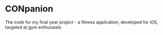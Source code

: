 # CONpanion
The code for my final year project - a fitness application, developed for iOS, targeted at gym enthusiasts

